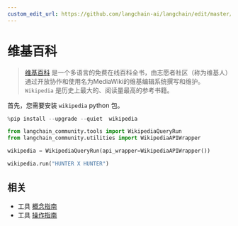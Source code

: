 ```yaml
---
custom_edit_url: https://github.com/langchain-ai/langchain/edit/master/docs/docs/integrations/tools/wikipedia.ipynb
---
```


# 维基百科

>[维基百科](https://wikipedia.org/) 是一个多语言的免费在线百科全书，由志愿者社区（称为维基人）通过开放协作和使用名为MediaWiki的维基编辑系统撰写和维护。`Wikipedia` 是历史上最大的、阅读量最高的参考书籍。

首先，您需要安装 `wikipedia` python 包。


```python
%pip install --upgrade --quiet  wikipedia
```


```python
from langchain_community.tools import WikipediaQueryRun
from langchain_community.utilities import WikipediaAPIWrapper
```


```python
wikipedia = WikipediaQueryRun(api_wrapper=WikipediaAPIWrapper())
```


```python
wikipedia.run("HUNTER X HUNTER")
```

## 相关

- 工具 [概念指南](/docs/concepts/#tools)
- 工具 [操作指南](/docs/how_to/#tools)